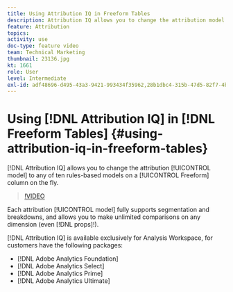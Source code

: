 ```yaml
---
title: Using Attribution IQ in Freeform Tables
description: Attribution IQ allows you to change the attribution model to any of ten rules-based models on a Freeform column on the fly.
feature: Attribution
topics: 
activity: use
doc-type: feature video
team: Technical Marketing
thumbnail: 23136.jpg
kt: 1661
role: User
level: Intermediate
exl-id: adf48696-d495-43a3-9421-993434f35962,28b1dbc4-315b-47d5-82f7-4b394ed31ad8
---
```

# Using [!DNL Attribution IQ] in [!DNL Freeform Tables] {#using-attribution-iq-in-freeform-tables}

[!DNL Attribution IQ] allows you to change the attribution [!UICONTROL model] to any of ten rules-based models on a [!UICONTROL Freeform] column on the fly.

>[!VIDEO](https://video.tv.adobe.com/v/23136/?quality=12)

Each attribution [!UICONTROL model] fully supports segmentation and breakdowns, and allows you to make unlimited comparisons on any dimension (even [!DNL props]!).

[!DNL Attribution IQ] is available exclusively for Analysis Workspace, for customers have the following packages:

* [!DNL Adobe Analytics Foundation]
* [!DNL Adobe Analytics Select]
* [!DNL Adobe Analytics Prime]
* [!DNL Adobe Analytics Ultimate]
